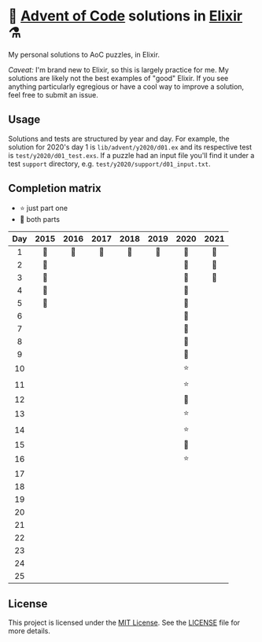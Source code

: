 # 🎄 [Advent of Code](https://adventofcode.com/) solutions in [Elixir](https://elixir-lang.org/) ⚗️

My personal solutions to AoC puzzles, in Elixir.

*Caveat:* I'm brand new to Elixir, so this is largely practice for me. My
solutions are likely not the best examples of "good" Elixir. If you see
anything particularly egregious or have a cool way to improve a solution, feel
free to submit an issue.

## Usage

Solutions and tests are structured by year and day.
For example, the solution for 2020's day 1 is `lib/advent/y2020/d01.ex` and
its respective test is `test/y2020/d01_test.exs`. If a puzzle had an input
file you'll find it under a test `support` directory, e.g.
`test/y2020/support/d01_input.txt`.

## Completion matrix

* ⭐ just part one
* 🌟 both parts

| Day | 2015 | 2016 | 2017 | 2018 | 2019 | 2020 | 2021 |
| :-: | :--: | :--: | :--: | :--: | :--: | :--: | :--: |
| 1   | 🌟   | 🌟   | 🌟   | 🌟   | 🌟   | 🌟   | 🌟   |
| 2   | 🌟   |      |      |      |      | 🌟   | 🌟   |
| 3   | 🌟   |      |      |      |      | 🌟   | 🌟   |
| 4   | 🌟   |      |      |      |      | 🌟   |      |
| 5   | 🌟   |      |      |      |      | 🌟   |      |
| 6   |      |      |      |      |      | 🌟   |      |
| 7   |      |      |      |      |      | 🌟   |      |
| 8   |      |      |      |      |      | 🌟   |      |
| 9   |      |      |      |      |      | 🌟   |      |
| 10  |      |      |      |      |      | ⭐   |      |
| 11  |      |      |      |      |      | ⭐   |      |
| 12  |      |      |      |      |      | 🌟   |      |
| 13  |      |      |      |      |      | ⭐   |      |
| 14  |      |      |      |      |      | ⭐   |      |
| 15  |      |      |      |      |      | 🌟   |      |
| 16  |      |      |      |      |      | ⭐   |      |
| 17  |      |      |      |      |      |      |      |
| 18  |      |      |      |      |      |      |      |
| 19  |      |      |      |      |      |      |      |
| 20  |      |      |      |      |      |      |      |
| 21  |      |      |      |      |      |      |      |
| 22  |      |      |      |      |      |      |      |
| 23  |      |      |      |      |      |      |      |
| 24  |      |      |      |      |      |      |      |
| 25  |      |      |      |      |      |      |      |

## License

This project is licensed under the
[MIT License](https://choosealicense.com/licenses/mit/). See the
[LICENSE](https://github.com/ed-flanagan/advent-of-code-solutions-elixir/blob/main/LICENSE)
file for more details.
